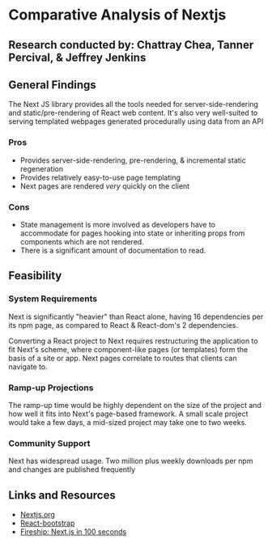 # Comparative Analysis of Nextjs

## Research conducted by: Chattray Chea, Tanner Percival, & Jeffrey Jenkins

## General Findings

The Next JS library provides all the tools needed for server-side-rendering and static/pre-rendering of React web content. It's also very well-suited to serving templated webpages generated procedurally using data from an API

### Pros

* Provides server-side-rendering, pre-rendering, & incremental static regeneration
* Provides relatively easy-to-use page templating
* Next pages are rendered *very* quickly on the client

### Cons

* State management is more involved as developers have to accommodate for pages hooking into state or inheriting props from components which are not rendered.
* There is a significant amount of documentation to read.

## Feasibility

### System Requirements

Next is significantly "heavier" than React alone, having 16 dependencies per its npm page, as compared to React & React-dom's 2 dependencies.

Converting a React project to Next requires restructuring the application to fit Next's scheme, where component-like pages (or templates) form the basis of a site or app. Next pages correlate to routes that clients can navigate to.

### Ramp-up Projections

The ramp-up time would be highly dependent on the size of the project and how well it fits into Next's page-based framework. A small scale project would take a few days, a mid-sized project may take one to two weeks.

### Community Support

Next has widespread usage. Two million plus weekly downloads per npm and changes are published frequently

## Links and Resources

* [Nextjs.org](https://nextjs.org/)
* [React-bootstrap](https://react-bootstrap.github.io/)
* [Fireship: Next.js in 100 seconds](https://www.youtube.com/watch?v=Sklc_fQBmcs&ab_channel=Fireship)
